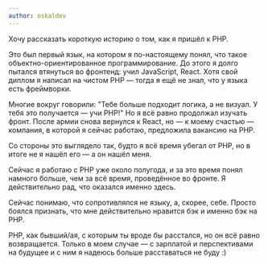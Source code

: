 ```yaml
---
author: oskaldev
---
```


Хочу рассказать короткую историю о том, как я пришёл к PHP.

Это был первый язык, на котором я по-настоящему понял, что такое объектно-ориентированное программирование. До этого я
долго пытался втянуться во фронтенд: учил JavaScript, React. Хотя свой диплом я написал на чистом PHP — тогда я ещё не
знал, что у языка есть фреймворки.

Многие вокруг говорили: "Тебе больше подходит логика, а не визуал. У тебя это получается — учи PHP!" Но я всё равно
продолжал изучать фронт. После армии снова вернулся к React, но — к моему счастью — компания, в которой я сейчас
работаю, предложила вакансию на PHP.

Со стороны это выглядело так, будто я всё время убегал от PHP, но в итоге не я нашёл его — а он нашёл меня.

Сейчас я работаю с PHP уже около полугода, и за это время понял намного больше, чем за всё время, проведённое во фронте.
Я действительно рад, что оказался именно здесь.

Сейчас понимаю, что сопротивлялся не языку, а, скорее, себе. Просто боялся признать, что мне действительно нравится бэк
и именно бэк на PHP.

PHP, как бывший/ая, с которым ты вроде бы расстался, но он всё равно возвращается. Только в моем случае — с зарплатой и
перспективами на будущее и с ним я надеюсь больше расставаться не буду :)